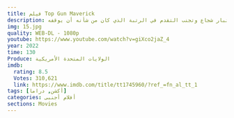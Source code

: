 ```yaml
---
title: فيلم Top Gun Maverick
description: حيث بعد أكثر من ثلاثين عامًا من الخدمة كواحد من أفضل الطيارين في البحرية ، كان بيت ميتشل هو المكان الذي ينتمي إليه ، ودفع الظرف كطيار اختبار شجاع وتجنب التقدم في الرتبة الذي كان من شأنه أن يوقفه.
img: 15.jpg
quality: WEB-DL - 1080p
youtube: https://www.youtube.com/watch?v=giXco2jaZ_4
year: 2022
time: 130
Produce: الولايات المتحدة الأمريكية
imdb:
  rating: 8.5
  Votes: 310,621
  link: https://www.imdb.com/title/tt1745960/?ref_=fn_al_tt_1
tags: [أكشن, دراما]
categories: أفلام أجنبى
sections: Movies
---
```

